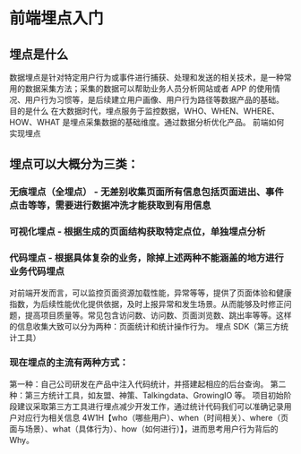 # 前端埋点入门
## 埋点是什么
数据埋点是针对特定用户行为或事件进行捕获、处理和发送的相关技术，是一种常用的数据采集方法；采集的数据可以帮助业务人员分析网站或者 APP 的使用情况、用户行为习惯等，是后续建立用户画像、用户行为路径等数据产品的基础。
目的是什么
在大数据时代，埋点服务于监控数据，WHO、WHEN、WHERE、HOW、WHAT 是埋点采集数据的基础维度。通过数据分析优化产品。
前端如何实现埋点

## 埋点可以大概分为三类：
### 无痕埋点（全埋点） - 无差别收集页面所有信息包括页面进出、事件点击等等，需要进行数据冲洗才能获取到有用信息
### 可视化埋点 - 根据生成的页面结构获取特定点位，单独埋点分析
### 代码埋点 - 根据具体复杂的业务，除掉上述两种不能涵盖的地方进行业务代码埋点
对前端开发而言，可以监控页面资源加载性能，异常等等，提供了页面体验和健康指数，为后续性能优化提供依据，及时上报异常和发生场景。从而能够及时修正问题，提高项目质量等。常见包含访问数、访问数、页面浏览数、跳出率等等。这样的信息收集大致可以分为两种：页面统计和统计操作行为。
埋点 SDK（第三方统计工具）

### 现在埋点的主流有两种方式：
第一种：自己公司研发在产品中注入代码统计，并搭建起相应的后台查询。
第二种：第三方统计工具，如友盟、神策、Talkingdata、GrowingIO 等。
项目初始阶段建议采取第三方工具进行埋点减少开发工作，通过统计代码我们可以准确记录用户对应行为相关信息 4W1H【who（哪些用户）、when（时间相关）、where（页面与场景）、what（具体行为）、how（如何进行）】，进而思考用户行为背后的 Why。
